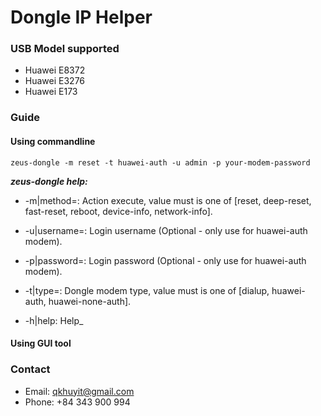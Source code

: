 # Dongle IP Helper
### USB Model supported
 - Huawei E8372
 - Huawei E3276
 - Huawei E173

### Guide
#### Using commandline
 `zeus-dongle -m reset -t huawei-auth -u admin -p your-modem-password`
 
 _**zeus-dongle help:**_
 
 - -m|method=: Action execute, value must is one of [reset, deep-reset, fast-reset, reboot, device-info, network-info].
 
 - -u|username=: Login username (Optional - only use for huawei-auth modem).
 
 - -p|password=: Login password (Optional - only use for huawei-auth modem).
 
 - -t|type=: Dongle modem type, value must is one of [dialup, huawei-auth, huawei-none-auth].
 
 - -h|help:  Help_
#### Using GUI tool

### Contact
- Email: qkhuyit@gmail.com
- Phone: +84 343 900 994
